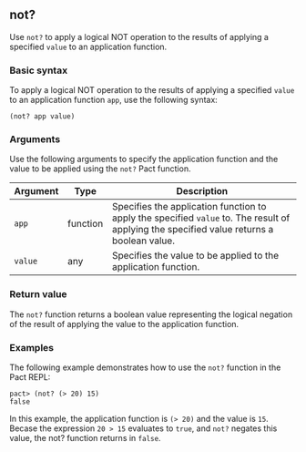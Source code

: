 ## not?

Use `not?` to apply a logical NOT operation to the results of applying a specified `value` to an application function.

### Basic syntax

To apply a logical NOT operation to the results of applying a specified `value` to an application function `app`, use the following syntax:

```pact
(not? app value)
```

### Arguments

Use the following arguments to specify the application function and the value to be applied using the `not?` Pact function.

| Argument | Type | Description |
| --- | --- | --- |
| `app` | function | Specifies the application function to apply the specified `value` to. The result of applying the specified value returns a boolean value. |
| `value` | any | Specifies the value to be applied to the application function. |

### Return value

The `not?` function returns a boolean value representing the logical negation of the result of applying the value to the application function.

### Examples

The following example demonstrates how to use the `not?` function in the Pact REPL:

```pact
pact> (not? (> 20) 15)
false
```

In this example, the application function is `(> 20)` and the value is `15`. Becase the expression `20 > 15` evaluates to `true`, and `not?` negates this value, the not? function returns in `false`.
